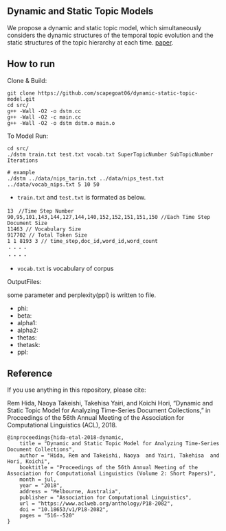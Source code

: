 ## Dynamic and Static Topic Models
We propose a dynamic and static topic model, which simultaneously considers the dynamic structures of the temporal topic evolution and the static structures of the topic hierarchy at each time. 
[paper](https://www.aclweb.org/anthology/P18-2082).

## How to run
Clone & Build:
```
git clone https://github.com/scapegoat06/dynamic-static-topic-model.git
cd src/
g++ -Wall -O2 -o dstm.cc
g++ -Wall -O2 -c main.cc
g++ -Wall -O2 -o dstm dstm.o main.o
```

To Model Run:
```
cd src/
./dstm train.txt test.txt vocab.txt SuperTopicNumber SubTopicNumber Iterations

# example
./dstm ../data/nips_tarin.txt ../data/nips_test.txt ../data/vocab_nips.txt 5 10 50

```

- `train.txt` and  `test.txt` is formated as below.

``` 
13　//Time Step Number
90,95,101,143,144,127,144,140,152,152,151,151,150 //Each Time Step Document Size
11463 // Vocabulary Size
917702 // Total Token Size
1 1 8193 3 // time_step,doc_id,word_id,word_count
・・・・
・・・・
```

- `vocab.txt` is vocabulary of corpus

OutputFiles:

some parameter and perplexity(ppl) is written to file.

- phi:
- beta:
- alpha1:
- alpha2:
- thetas:
- thetask:
- ppl:

## Reference
If you use anything in this repository, please cite:

Rem Hida, Naoya Takeishi, Takehisa Yairi, and Koichi Hori, “Dynamic and Static Topic Model for Analyzing Time-Series Document Collections,” in Proceedings of the 56th Annual Meeting of the Association for Computational Linguistics (ACL), 2018.

```
@inproceedings{hida-etal-2018-dynamic,
    title = "Dynamic and Static Topic Model for Analyzing Time-Series Document Collections",
    author = "Hida, Rem and Takeishi, Naoya  and Yairi, Takehisa  and Hori, Koichi",
    booktitle = "Proceedings of the 56th Annual Meeting of the Association for Computational Linguistics (Volume 2: Short Papers)",
    month = jul,
    year = "2018",
    address = "Melbourne, Australia",
    publisher = "Association for Computational Linguistics",
    url = "https://www.aclweb.org/anthology/P18-2082",
    doi = "10.18653/v1/P18-2082",
    pages = "516--520"
}
```
